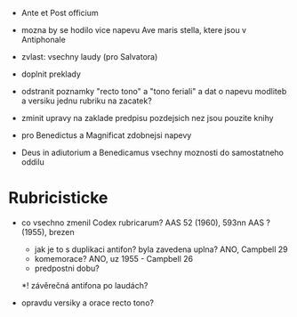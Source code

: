 * Ante et Post officium

* mozna by se hodilo vice napevu Ave maris stella, ktere jsou v Antiphonale


* zvlast: vsechny laudy (pro Salvatora)

* doplnit preklady



* odstranit poznamky "recto tono" a "tono feriali" a dat o napevu modliteb a versiku jednu rubriku na zacatek?

* zminit upravy na zaklade predpisu pozdejsich nez jsou pouzite knihy

* pro Benedictus a Magnificat zdobnejsi napevy

* Deus in adiutorium a Benedicamus vsechny moznosti do samostatneho oddilu


# Rubricisticke

* co vsechno zmenil Codex rubricarum? 
  AAS 52 (1960), 593nn
  AAS ? (1955), brezen
  * jak je to s duplikaci antifon? byla zavedena uplna? ANO, Campbell 29
  * komemorace? ANO, uz 1955 - Campbell 26
  * predpostni dobu?
  
  *! závěrečná antifona po laudách?
  
* opravdu versiky a orace recto tono?

